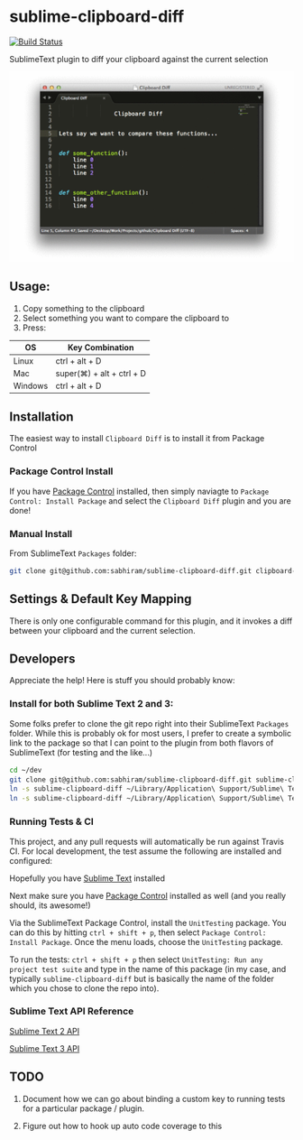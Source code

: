 # sublime-clipboard-diff
[![Build Status](https://travis-ci.org/sabhiram/sublime-clipboard-diff.svg?branch=master)](https://travis-ci.org/sabhiram/sublime-clipboard-diff)

SublimeText plugin to diff your clipboard against the current selection

![](https://raw.githubusercontent.com/sabhiram/public-images/master/sublime-clipboard-diff/sublime-clipboard-diff.gif)

## Usage:

1. Copy something to the clipboard
2. Select something you want to compare the clipboard to
3. Press:

|    OS   | Key Combination           |
| ------- | ---------------           |
| Linux   | ctrl + alt + D            |
| Mac     | super(⌘) + alt + ctrl + D |
| Windows | ctrl + alt + D            |

## Installation

The easiest way to install `Clipboard Diff` is to install it from Package Control

### Package Control Install

If you have [Package Control](https://sublime.wbond.net/installation) installed, then simply naviagte to `Package Control: Install Package` and select the `Clipboard Diff` plugin and you are done!

### Manual Install 

From SublimeText `Packages` folder:
```sh
git clone git@github.com:sabhiram/sublime-clipboard-diff.git clipboard-diff
```

## Settings & Default Key Mapping

There is only one configurable command for this plugin, and it invokes a diff between your clipboard and the current selection.

## Developers

Appreciate the help! Here is stuff you should probably know:

### Install for both Sublime Text 2 and 3:

Some folks prefer to clone the git repo right into their SublimeText `Packages` folder. While this is probably ok for most users, I prefer to create a symbolic link to the package so that I can point to the plugin from both flavors of SublimeText (for testing and the like...)

```sh
cd ~/dev
git clone git@github.com:sabhiram/sublime-clipboard-diff.git sublime-clipboard-diff
ln -s sublime-clipboard-diff ~/Library/Application\ Support/Sublime\ Text\ 2/Packages/sublime-clipboard-diff
ln -s sublime-clipboard-diff ~/Library/Application\ Support/Sublime\ Text\ 3/Packages/sublime-clipboard-diff
```

### Running Tests & CI

This project, and any pull requests will automatically be run against Travis CI. For local development, the test assume the following are installed and configured:

Hopefully you have [Sublime Text](http://www.sublimetext.com/3) installed

Next make sure you have [Package Control](https://sublime.wbond.net/installation) installed as well (and you really should, its awesome!)

Via the SublimeText Package Control, install the `UnitTesting` package. You can do this by hitting `ctrl + shift + p`, then select `Package Control: Install Package`. Once the menu loads, choose the `UnitTesting` package.

To run the tests: `ctrl + shift + p` then select `UnitTesting: Run any project test suite` and type in the name of this package (in my case, and typically `sublime-clipboard-diff` but is basically the name of the folder which you chose to clone the repo into).

### Sublime Text API Reference

[Sublime Text 2 API](https://www.sublimetext.com/docs/2/api_reference.html)

[Sublime Text 3 API](https://www.sublimetext.com/docs/3/api_reference.html)

## TODO

1. Document how we can go about binding a custom key to running tests for a particular package / plugin.

2. Figure out how to hook up auto code coverage to this